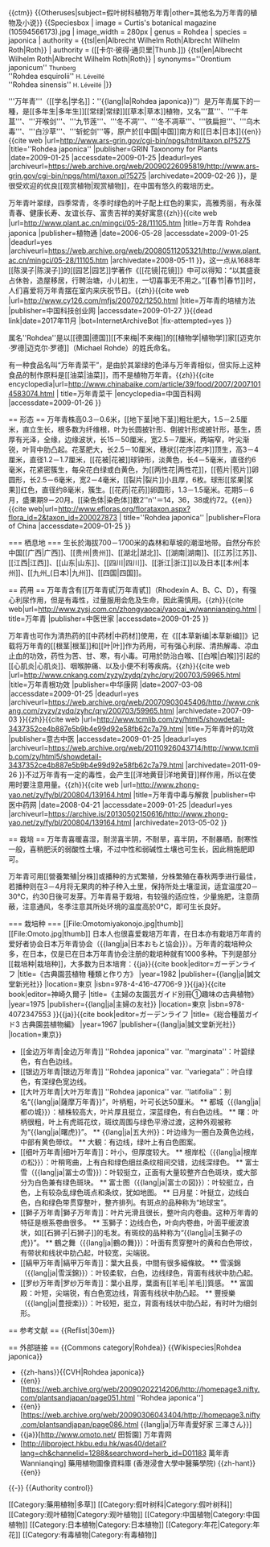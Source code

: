 {{ctm}}
{{Otheruses|subject=假叶树科植物万年青|other=其他名为万年青的植物及小说}}
{{Speciesbox
| image = Curtis's botanical magazine (10594566173).jpg
| image_width = 280px
| genus = Rohdea
| species = japonica
| authority = {{tsl|en|Albrecht Wilhelm Roth|Albrecht Wilhelm Roth|Roth}}
| authority = ([[卡尔·彼得·通贝里|Thunb.]]) {{tsl|en|Albrecht Wilhelm Roth|Albrecht Wilhelm Roth|Roth}}
| synonyms=''Orontium japonicum'' <small>Thunberg</small><br />''Rohdea esquirolii'' <small>H. Léveillé</small><br />''Rohdea sinensis'' <small>H. Léveillé</small>
|}}

'''万年青'''（[[学名|学名]]：''{{lang|la|Rohdea japonica}}''）是万年青属下的一種，是[[多年生|多年生]][[常绿|常绿]][[草本|草本]]植物，又名'''蒀'''、'''千年蒀'''、'''开喉剑'''、'''九节莲'''、'''冬不凋'''、'''冬不凋草'''、'''铁扁担'''、'''乌木毒'''、'''白沙草'''、'''斩蛇剑'''等，原产於[[中国|中国]]南方和[[日本|日本]]<ref name="GRIN">{{en}}{{cite web |url=http://www.ars-grin.gov/cgi-bin/npgs/html/taxon.pl?5275 |title=''Rohdea japonica'' |publisher=GRIN Taxonomy for Plants |date=2009-01-25 |accessdate=2009-01-25 |deadurl=yes |archiveurl=https://web.archive.org/web/20090226095819/http://www.ars-grin.gov/cgi-bin/npgs/html/taxon.pl?5275 |archivedate=2009-02-26 }}</ref>，是很受欢迎的优良[[观赏植物|观赏植物]]，在中国有悠久的栽培历史。

万年青叶翠绿，四季常青，冬季时绿色的叶子配上红色的果实，高雅秀丽，有永葆青春、健康长寿、友谊长存、富贵吉祥的美好寓意<ref name="plant.ac">{{zh}}{{cite web |url=http://www.plant.ac.cn/mingci/05-28/11105.htm |title=万年青 Rohdea japonica |publisher=植物通 |date=2006-05-28 |accessdate=2009-01-25 |deadurl=yes |archiveurl=https://web.archive.org/web/20080511205321/http://www.plant.ac.cn/mingci/05-28/11105.htm |archivedate=2008-05-11 }}</ref>，这一点从1688年[[陈淏子|陈淏子]]的[[园艺|园艺]]学著作《[[花镜|花镜]]》中可以得知：“以其盛衰占休咎，造屋移居，行聘治塘，小儿初生，一切喜事无不用之。”[[春节|春节]]时，人们喜爱将万年青摆在室内来庆祝节日。<ref>{{zh}}{{cite web |url=http://www.cy126.com/mfjs/200702/1250.html |title=万年青的培植方法 |publisher=中国科技创业网 |accessdate=2009-01-27 }}{{dead link|date=2017年11月 |bot=InternetArchiveBot |fix-attempted=yes }}</ref>

属名''Rohdea''是以[[德国|德国]][[不来梅|不来梅]]的[[植物学|植物学]]家[[迈克尔·罗德|迈克尔·罗德]]（Michael Rohde）的姓氏命名。

有一种食品名叫“万年青菜干”，是由於其翠绿的色泽与万年青相似，但实际上这种食品的制作原料是[[油菜|油菜]]，而不是植物万年青。<ref>{{zh}}{{cite encyclopedia|url=http://www.chinabaike.com/article/39/food/2007/20071014583074.html | title=万年青菜干 |encyclopedia=中国百科网 |accessdate=2009-01-26 }}</ref>

== 形态 ==
万年青株高0.3－0.6米，[[地下茎|地下茎]]粗壮肥大，1.5－2.5厘米，直立生长，根多数为纤维根，叶为长圆披针形、倒披针形或披针形，基生，质厚有光泽，全缘，边缘波状，长15－50厘米，宽2.5－7厘米，两端窄，叶尖渐锐，叶背中肋凸起。花茎肥大，长2.5－10厘米，穗状[[花序|花序]]顶生，高3－4厘米，直径1.2－1.7厘米，[[花被|花被]]球钟形，淡黄色，长4－5毫米，直径约6毫米，花紧密簇生，每朵花白绿或白黄色，为[[两性花|两性花]]，[[苞片|苞片]]卵圆形，长2.5－6毫米，宽2－4毫米，[[裂片|裂片]]小且厚，6枚。球形[[浆果|浆果]]红色，直径约8毫米，簇生。[[花药|花药]]卵圆形，1.3－1.5毫米。花期5－6月，盛果期9－20月。[[染色体|染色体]]数2''n''＝14，36，38或约72。<ref>{{en}}{{cite web|url=http://www.efloras.org/florataxon.aspx?flora_id=2&taxon_id=200027873 | title=''Rohdea japonica'' |publisher=Flora of China |accessdate=2009-01-25 }}</ref>

=== 栖息地 ===
生长於海拔700－1700米的森林和草坡的潮湿地带。自然分布於中国[[广西|广西]]、[[贵州|贵州]]、[[湖北|湖北]]、[[湖南|湖南]]、[[江苏|江苏]]、[[江西|江西]]、[[山东|山东]]、[[四川|四川]]、[[浙江|浙江]]以及日本[[本州|本州]]、[[九州_(日本)|九州]]、[[四国|四国]]。<ref name="GRIN"/>

== 药用 ==
万年青含有[[万年青甙|万年青甙]]（Rhodexin A、B、C、D），有强心利尿作用，但是有毒性，过量服用会危及生命，因此需慎用。<ref>{{zh}}{{cite web|url=http://www.zysj.com.cn/zhongyaocai/yaocai_w/wannianqing.html | title=万年青 |publisher=中医世家 |accessdate=2009-01-25 }}</ref>

万年青也可作为清热药的[[中药材|中药材]]使用，在《[[本草新编|本草新编]]》记载将万年青的[[根茎|根茎]]和[[叶|叶]]作为药用，可有强心利尿、清热解毒、凉血止血的功效，药性为苦、甘、寒，有小毒。可用於防治白喉、[[白喉|白喉]]引起的[[心肌炎|心肌炎]]、咽喉肿痛、以及小便不利等疾病。<ref>{{zh}}{{cite web |url=http://www.cnkang.com/zyzy/zydq/zyhc/qry/200703/59965.html |title=万年青根功效 |publisher=中华康网 |date=2007-03-08 |accessdate=2009-01-25 |deadurl=yes |archiveurl=https://web.archive.org/web/20070903045406/http://www.cnkang.com/zyzy/zydq/zyhc/qry/200703/59965.html |archivedate=2007-09-03 }}</ref><ref>{{zh}}{{cite web |url=http://www.tcmlib.com/zy/html5/showdetail-3437352ce4b887e5b9b4e99d92e58fb62c7a79.html |title=万年青叶的功效 |publisher=意古中医 |accessdate=2009-01-25 |deadurl=yes |archiveurl=https://web.archive.org/web/20110926043714/http://www.tcmlib.com/zy/html5/showdetail-3437352ce4b887e5b9b4e99d92e58fb62c7a79.html |archivedate=2011-09-26 }}</ref>不过万年青有一定的毒性，会产生[[洋地黄苷|洋地黄苷]]样作用，所以在使用时要注意用量。<ref>{{zh}}{{cite web |url=http://www.zhong-yao.net/zy/fy/bl/200804/139164.html |title=万年青中毒与解救 |publisher=中医中药网 |date=2008-04-21 |accessdate=2009-01-25 |deadurl=yes |archiveurl=https://archive.is/20130502150616/http://www.zhong-yao.net/zy/fy/bl/200804/139164.html |archivedate=2013-05-02 }}</ref>

== 栽培 ==
万年青喜暖喜湿，耐涝喜半阴，不耐旱，喜半阴，不耐暴晒，耐寒性一般，喜稍肥沃的弱酸性土壤，不过中性和弱碱性土壤也可生长，因此稍施肥即可。

万年青可用[[營養繁殖|分株]]或播种的方式繁殖，分株繁殖在春秋两季进行最佳，若播种则在3－4月将无果肉的种子种入土里，保持所处土壤湿润，适宜温度20－30℃，约30日後可发芽。万年青易于栽培，有较强的适应性，少量施肥，注意荫蔽，注意通风，冬季注意其所处环境的温度高於0℃，即可生长良好。<ref name="plant.ac"/>

=== 栽培种 ===
[[File:Omotomiyakonojo.jpg|thumb]]
[[File:Omoto.jpg|thumb]]
日本人也很喜爱栽培万年青，在日本亦有栽培万年青的爱好者协会日本万年青协会（{{lang|ja|日本おもと協会}}）。万年青的栽培种众多，在日本，仅是已在日本万年青协会注册的栽培种就有1000多种。下列是部分[[栽培种|栽培种]]，大多数为日本培育：<ref>{{ja}}{{cite book|editor=ガーデンライフ |title=《古典園芸植物 種類と作り方》 |year=1982 |publisher={{lang|ja|誠文堂新光社}} |location=東京 |isbn=978-4-416-47706-9 }}</ref><ref>{{ja}}{{cite book|editor=神崎久爾子 |title=《主婦の友園芸ガイド別冊①趣味の古典植物》 |year=1975 |publisher={{lang|ja|主婦の友社}} |location=東京 |isbn=978-4072347553 }}</ref><ref>{{ja}}{{cite book|editor=ガーデンライフ |title=《総合種苗ガイド3 古典園芸植物編》 |year=1967 |publisher={{lang|ja|誠文堂新光社}} |location=東京}}</ref>
* [[金边万年青|金边万年青]] ''Rohdea japonica'' var. ''marginata''：叶碧绿色，有白色边线。
* [[银边万年青|银边万年青]] ''Rohdea japonica'' var. ''variegata''：叶白绿色，有深绿色宽边线。
* [[大叶万年青|大叶万年青]] ''Rohdea japonica'' var. ''latifolia''：别名“{{lang|ja|薩摩万年青}}”，叶柄粗，叶可长达50厘米。
** 都城（{{lang|ja|都の城}}）：植株较高大，叶片厚且挺立，深蓝绿色，有白色边线。
** 曙：叶柄很粗，叶上有虎斑花纹，斑纹周围与绿色平滑过渡，这种外观被称为“{{lang|ja|曙虎}}”。
** {{lang|ja|五大州}}：叶边缘为一圈白及黄色边线，中部有黄色带纹。
** 大観：有边线，绿叶上有白色图案。
* [[细叶万年青|细叶万年青]]：叶小，但厚度较大。
** 根岸松（{{lang|ja|根岸の松}}）：叶稍弯曲，上有白和绿色细丝条纹相间交错，边线深绿色。
** 富士雪（{{lang|ja|冨士の雪}}）：叶较挺立，正面有大量较整齐白色斑块，或大部分为白色兼有绿色斑块。
** 富士图（{{lang|ja|富士の図}}）：叶较挺立，白色，上有较杂乱绿色斑点和条纹，犹如地图。
** 日月星：叶挺立，边线白色，白和绿色带贯穿整叶，整齐排列。有斑点的品种称为“地球宝”。
* [[獅子万年青|獅子万年青]]：叶片光滑且很长，整叶向内卷曲。这种万年青的特征是根系卷曲很多。
** 玉獅子：边线白色，叶向内卷曲，叶面平缓波浪状，如[[石狮子|石狮子]]的毛发。有斑纹的品种称为“{{lang|ja|玉獅子の虎}}”。
** 鶴之舞（{{lang|ja|鶴の舞}}）：叶面有贯穿整叶的黄和白色带纹，有带状和线状中肋凸起，叶较宽，尖端锐。
* [[縞甲万年青|縞甲万年青]]：葉大且長，中間有很多細條紋。
** 雪溪錦（{{lang|ja|雪渓錦}}）：叶较柔软，白色，边线绿色，背面有线状中肋凸起。
* [[罗纱万年青|罗纱万年青]]：葉小且厚，葉面有[[羊毛|羊毛]]質感。
** 富国殿：叶短，尖端锐，有白色宽边线，背面有线状中肋凸起。
** 豐授樂（{{lang|ja|豊授楽}}）：叶较短，挺立，背面有线状中肋凸起，有时叶为细剑形。

== 参考文献 ==
{{Reflist|30em}}

== 外部链接 ==
{{Commons category|Rohdea}}
{{Wikispecies|Rohdea japonica}}
* {{zh-hans}}{{CVH|Rohdea japonica}}
* {{en}}[https://web.archive.org/web/20090202214206/http://homepage3.nifty.com/plantsandjapan/page051.html ''Rohdea japonica'']
* {{en}}[https://web.archive.org/web/20090306043404/http://homepage3.nifty.com/plantsandjapan/page086.html {{lang|ja|万年青愛好家 三澤さん}}]
* {{ja}}[http://www.omoto.net/ 田哲園] 万年青网
* [http://libproject.hkbu.edu.hk/was40/detail?lang=ch&channelid=1288&searchword=herb_id=D01183 萬年青 Wannianqing] 藥用植物圖像資料庫 (香港浸會大學中醫藥學院) {{zh-hant}}{{en}}

{{-}}
{{Authority control}}

[[Category:藥用植物|多草]]
[[Category:假叶树科|Category:假叶树科]]
[[Category:观叶植物|Category:观叶植物]]
[[Category:中国植物|Category:中国植物]]
[[Category:日本植物|Category:日本植物]]
[[Category:年花|Category:年花]]
[[Category:有毒植物|Category:有毒植物]]